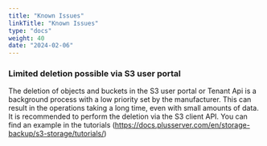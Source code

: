 ```yaml
---
title: "Known Issues"
linkTitle: "Known Issues"
type: "docs"
weight: 40
date: "2024-02-06"
---
```


### Limited deletion possible via S3 user portal

The deletion of objects and buckets in the S3 user portal or Tenant Api is a background process with a low priority set by the manufacturer. This can result in the operations taking a long time, even with small amounts of data. It is recommended to perform the deletion via the S3 client API. You can find an example in the tutorials (https://docs.plusserver.com/en/storage-backup/s3-storage/tutorials/)
